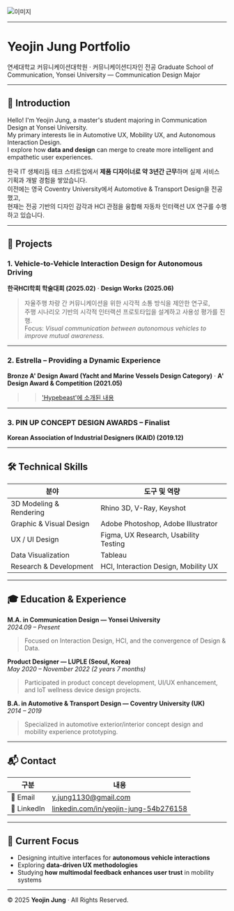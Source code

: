 ![이미지](pawel-czerwinski-DXzDtHsCQFI-unsplash.jpg)

---

# Yeojin Jung Portfolio

연세대학교 커뮤니케이션대학원 · 커뮤니케이션디자인 전공 
Graduate School of Communication, Yonsei University — Communication Design Major 

---

## 👋 Introduction

Hello! I'm Yeojin Jung, a master's student majoring in Communication Design at Yonsei University.  
My primary interests lie in Automotive UX, Mobility UX, and Autonomous Interaction Design.  
I explore how **data and design** can merge to create more intelligent and empathetic user experiences.

한국 IT 생체리듬 테크 스타트업에서 **제품 디자이너로 약 3년간 근무**하며 실제 서비스 기획과 개발 경험을 쌓았습니다.  
이전에는 영국 Coventry University에서 Automotive & Transport Design을 전공했고,  
현재는 전공 기반의 디자인 감각과 HCI 관점을 융합해 자동차 인터랙션 UX 연구를 수행하고 있습니다.

---

## 🧩 Projects

### 1. Vehicle-to-Vehicle Interaction Design for Autonomous Driving 
**한국HCI학회 학술대회 (2025.02)** · **Design Works (2025.06)**  
> 자율주행 차량 간 커뮤니케이션을 위한 시각적 소통 방식을 제안한 연구로,  
> 주행 시나리오 기반의 시각적 인터랙션 프로토타입을 설계하고 사용성 평가를 진행.  
> Focus: *Visual communication between autonomous vehicles to improve mutual awareness.*

---

### 2. Estrella – Providing a Dynamic Experience  
**Bronze A' Design Award (Yacht and Marine Vessels Design Category)** · **A' Design Award & Competition (2021.05)**   
> > ['Hypebeast'에 소개된 내용](https://hypebeast.com/2021/7/estrella-superyacht-star-wars-yeojin-jung)

---

### 3. PIN UP CONCEPT DESIGN AWARDS – Finalist  
**Korean Association of Industrial Designers (KAID) (2019.12)**  

---

## 🛠️ Technical Skills

| 분야 | 도구 및 역량 |
|------|--------------|
| 3D Modeling & Rendering | Rhino 3D, V-Ray, Keyshot |
| Graphic & Visual Design | Adobe Photoshop, Adobe Illustrator |
| UX / UI Design | Figma, UX Research, Usability Testing |
| Data Visualization | Tableau |
| Research & Development | HCI, Interaction Design, Mobility UX |

---

## 🎓 Education & Experience

**M.A. in Communication Design — Yonsei University**  
*2024.09 – Present*  
> Focused on Interaction Design, HCI, and the convergence of Design & Data.

**Product Designer — LUPLE (Seoul, Korea)**  
*May 2020 – November 2022 (2 years 7 months)*  
> Participated in product concept development, UI/UX enhancement, and IoT wellness device design projects.

**B.A. in Automotive & Transport Design — Coventry University (UK)**  
*2014 – 2019*  
> Specialized in automotive exterior/interior concept design and mobility experience prototyping.

---

## 📬 Contact

| 구분 | 내용 |
|------|------|
| 📧 Email | y.jung1130@gmail.com |
| 💼 LinkedIn | [linkedin.com/in/yeojin-jung-54b276158](https://www.linkedin.com/in/yeojin-jung-54b276158/) |

---

## 🌱 Current Focus

- Designing intuitive interfaces for **autonomous vehicle interactions**  
- Exploring **data-driven UX methodologies**  
- Studying **how multimodal feedback enhances user trust** in mobility systems  

---

© 2025 **Yeojin Jung** · All Rights Reserved.
